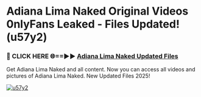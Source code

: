 # Adiana Lima Naked Original Videos 0nlyFans Leaked - Files Updated! (u57y2)

<h3>🔴 CLICK HERE 🌐==►► <a href="https://tinyurl.com/up5wt9bj" rel="nofollow">Adiana Lima Naked Updated Files</a></h3>

Get Adiana Lima Naked and all content. Now you can access all videos and pictures of Adiana Lima Naked. New Updated Files 2025!

[![u57y2](https://i.imgur.com/ABiUzMV.gif)](https://tinyurl.com/up5wt9bj)
